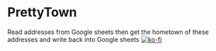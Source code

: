 # PrettyTown
Read addresses from Google sheets then get the hometown of these addresses and write back into Google sheets
[![ko-fi](https://www.ko-fi.com/img/githubbutton_sm.svg)](https://ko-fi.com/W7W018YS7)
